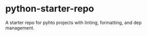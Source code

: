 # python-starter-repo
A starter repo for pyhto projects with linting, formatting, and dep management.
